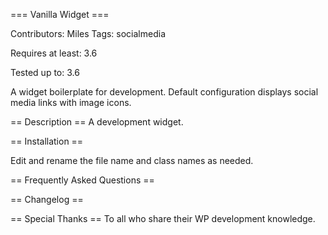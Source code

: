 === Vanilla Widget ===

Contributors: Miles 
Tags: socialmedia

Requires at least: 3.6

Tested up to: 3.6


A widget boilerplate for development. Default configuration displays social media links with image icons.

== Description ==
A development widget.

== Installation ==

Edit and rename the file name and class names as needed. 

== Frequently Asked Questions ==



== Changelog ==


== Special Thanks ==
To all who share their WP development knowledge.
